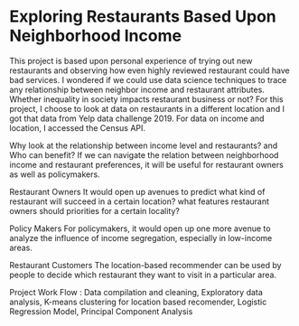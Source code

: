 # Exploring Restaurants Based Upon Neighborhood Income

This project is based upon personal experience of trying out new restaurants and observing how even highly reviewed restaurant could have bad services. I wondered if we could use data science techniques to trace any relationship between neighbor income and restaurant attributes.  Whether inequality in society impacts restaurant business or not?
For this project, I choose to look at data on restaurants in a different location and I got that data from Yelp data challenge 2019. For data on income and location, I accessed the Census API.

Why look at the relationship between income level and restaurants? and Who can benefit?
If we can navigate the relation between neighborhood income and restaurant preferences, it will be useful for restaurant owners as well as policymakers.

Restaurant Owners 
It would open up avenues to predict what kind of restaurant will succeed in a certain location? what features restaurant owners should priorities for a certain locality? 

Policy Makers
 For policymakers, it would open up one more avenue to analyze the influence of income segregation, especially in low-income areas.

Restaurant Customers
The location-based recommender can be used by people to decide which restaurant they want to visit in a particular area.

Project Work Flow :
Data compilation and cleaning,
Exploratory data analysis,
K-means clustering for location based recomender,
Logistic Regression Model,
Principal Component Analysis
